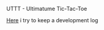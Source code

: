 UTTT - Ultimatume Tic-Tac-Toe 

[Нere](https://www.notion.so/a63c3c757489492cb5997b572d226564?v=635ae1776dbd48eb8cface642746990c&pvs=4) i try to keep a development log
